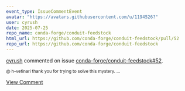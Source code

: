 ```yaml
---
event_type: IssueCommentEvent
avatar: "https://avatars.githubusercontent.com/u/1194526?"
user: cyrush
date: 2025-07-25
repo_name: conda-forge/conduit-feedstock
html_url: https://github.com/conda-forge/conduit-feedstock/pull/52
repo_url: https://github.com/conda-forge/conduit-feedstock
---
```


<a href='https://github.com/cyrush' target='_blank'>cyrush</a> commented on issue <a href='https://github.com/conda-forge/conduit-feedstock/pull/52' target='_blank'>conda-forge/conduit-feedstock#52</a>.

<small>@ h-vetinari  thank you for trying to solve this mystery. ...</small>

<a href='https://github.com/conda-forge/conduit-feedstock/pull/52' target='_blank'>View Comment</a>